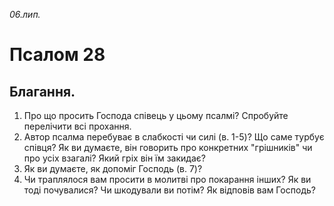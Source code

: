 
_06.лип._

# Псалом 28

## Благання.
1. Про що просить Господа співець у цьому псалмі? Спробуйте перелічити всі прохання.
2. Автор псалма перебуває в слабкості чи силі (в. 1-5)? Що саме турбує співця? Як ви думаєте, він говорить про конкретних "грішників" чи про усіх взагалі? Який гріх він їм закидає?
3. Як ви думаєте, як допоміг Господь (в. 7)?
4. Чи траплялося вам просити в молитві про покарання інших? Як ви тоді почувалися? Чи шкодували ви потім? Як відповів вам Господь?
